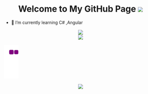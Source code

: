 <h1 align="center">
  Welcome to My GitHub Page
  <img src="https://media.giphy.com/media/3o6gDPE1Oz2PxecruM/giphy.gif" width="28">
</h1>

- 🌱 I’m currently learning C# ,Angular

<div align="center">
<a href="https://github.com/mervekrblt/github-profile-views-counter">
    <img align="center" src="https://komarev.com/ghpvc/?username=mervekrblt&color=f75c7e">
</a>
</div>
<div align="center">
<img src=![giphy](https://user-images.githubusercontent.com/73352461/150208815-8b3bb038-a50c-4cbb-907d-412a30962d8b.gif)>
</div>



![snake gif](https://github.com/GizemElvngc/GizemElvngc/blob/output/github-contribution-grid-snake.gif)

<div align="center">
<a href="https://github.com/anuraghazra/github-readme-stats">
  <img align="center" src="https://github-readme-stats.vercel.app/api/top-langs/?username=mervekrblt&layout=compact&theme=radical" />
</a>
</div>
